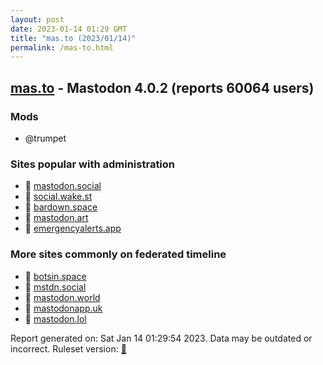 ```yaml
---
layout: post
date: 2023-01-14 01:29 GMT
title: "mas.to (2023/01/14)"
permalink: /mas-to.html
---
```


## [mas.to](https://mas.to) - Mastodon 4.0.2 (reports 60064 users)

### Mods
 * @trumpet

### Sites popular with administration

* 🐘 [mastodon.social](/mastodon-social.html)
* 🐘 [social.wake.st](/social-wake-st.html)
* 🐘 [bardown.space](/bardown-space.html)
* 🐘 [mastodon.art](/mastodon-art.html)
* 🐘 [emergencyalerts.app](/emergencyalerts-app.html)

### More sites commonly on federated timeline

* 🐘 [botsin.space](/botsin-space.html)
* 🐘 [mstdn.social](/mstdn-social.html)
* 🐘 [mastodon.world](/mastodon-world.html)
* 🐘 [mastodonapp.uk](/mastodonapp-uk.html)
* 🐘 [mastodon.lol](/mastodon-lol.html)

Report generated on: Sat Jan 14 01:29:54 2023. Data may be outdated or incorrect.
Ruleset version: [🧁](/version-cupcake)
